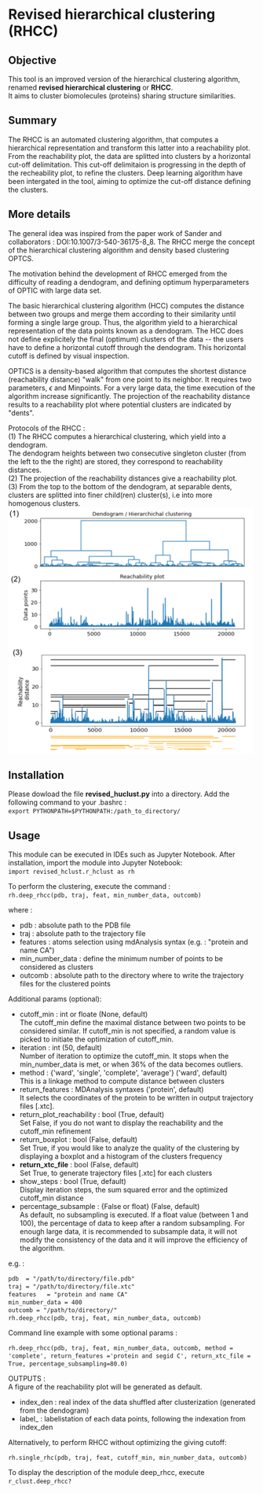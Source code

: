 # Revised hierarchical clustering (RHCC)
## Objective 
This tool is an improved version of the hierarchical clustering algorithm, renamed **revised hierarchical clustering** or **RHCC**.<br>
It aims to cluster biomolecules (proteins) sharing structure similarities.

## Summary
The RHCC is an automated clustering algorithm, that computes a hierarchical representation and transform this latter into a reachability plot.
From the reachability plot, the data are splitted into clusters by a horizontal cut-off delimitation. 
This cut-off delimitaion is progressing in the depth of the recheability plot, to refine the clusters.
Deep learning algorithm have been intergated in the tool, aiming to optimize the cut-off distance defining the clusters.

## More details
The general idea was inspired from the paper work of Sander and collaborators : DOI:10.1007/3-540-36175-8_8.
The RHCC merge the concept of the hierarchical clustering algorithm and density based clustering OPTCS.

The motivation behind the development of RHCC emerged from the difficulty of reading a dendogram, and defining optimum hyperparameters of OPTIC with large data set.

The basic hierarchical clustering algorithm (HCC) computes the distance between two groups and merge them according to their similarity until forming a single large group.
Thus, the algorithm yield to a hierarchical representation of the data points known as a dendogram.
The HCC does not define explicitely the final (optimum) clusters of the data -- the users have to define a horizontal cutoff through the dendogram.
This horizontal cutoff is defined by visual inspection.

OPTICS is a density-based algorithm that computes the shortest distance (reachability distance) "walk" from one point to its neighbor. It requires two parameters, $\epsilon$ and Minpoints.
For a very large data, the time execution of the algorithm increase significantly.
The projection of the reachability distance results to a reachability plot where potential clusters are indicated by "dents". 

Protocols of the RHCC :<br>
(1) The RHCC computes a hierarchical clustering, which yield into a dendogram. <br>
The dendogram heights between two consecutive singleton cluster (from the left to the the right) are stored, they correspond to reachability distances.<br>
(2) The projection of the reachability distances give a reachability plot.<br>
(3) From the top to the bottom of the dendogram, at separable dents, clusters are splitted into finer child(ren) cluster(s), i.e into more homogenous clusters.<br>
<img src="images/reachability_plot_0.png" width="500" >


## Installation
Please dowload the file **revised_huclust.py** into a directory.
Add the following command to your .bashrc : <br>
`export PYTHONPATH=$PYTHONPATH:/path_to_directory/`

## Usage
This module can be executed in IDEs such as Jupyter Notebook. After installation, import the module into Jupyter Notebook: <br>
`import revised_hclust.r_hclust as rh`

To perform the clustering, execute the command :<br>
`rh.deep_rhcc(pdb, traj, feat, min_number_data, outcomb)`<br>

where : <br>
- pdb : absolute path to the PDB file
- traj : absolute path to the trajectory file
- features : atoms selection using mdAnalysis syntax (e.g. : "protein and name CA")
- min_number_data : define the minimum number of points to be considered as clusters
- outcomb : absolute path to the directory where to write the trajectory files for the clustered points <br>

Additional params (optional): <br>
- cutoff_min : int or floate (None, default)<br>
  The cutoff_min define the maximal distance between two points to be considered similar.
  If cutoff_min is not specified, a random value is picked to initiate the optimization of cutoff_min.
- iteration : int (50, default)<br>
  Number of iteration to optimize the cutoff_min. It stops when the min_number_data is met, or when 36% of the data becomes outliers.
- method : {'ward', 'single', 'complete', 'average'} ('ward', default)<br>
  This is a linkage method to compute distance between clusters
- return_features : MDAnalysis syntaxes ('protein', default) <br>
  It selects the coordinates of the protein to be written in output trajectory files [.xtc].
- return_plot_reachability : bool (True, default) <br>
  Set False, if you do not want to display the reachability and the cutoff_min refinement
- return_boxplot : bool (False, default) <br>
  Set True, if you would like to analyze the quality of the clustering by displaying a boxplot and a histogram of the clusters frequency
- **return_xtc_file** : bool (False, default) <br>
  Set True, to generate trajectory files [.xtc] for each clusters
- show_steps : bool (True, default) <br>
  Display iteration steps, the sum squared error and the optimized cutoff_min distance
- percentage_subsample : {False or float} (False, default) <br>
  As default, no subsampling is executed.
  If a float value (between 1 and 100), the percentage of data to keep after a random subsampling.
  For enough large data, it is recommended to subsample data, it will not modify the
  consistency of the data and it will improve the efficiency of the algorithm.


e.g. : <br>
```
pdb  = "/path/to/directory/file.pdb"
traj = "/path/to/directory/file.xtc"
features   = "protein and name CA"
min_number_data = 400 
outcomb = "/path/to/directory/" 
rh.deep_rhcc(pdb, traj, feat, min_number_data, outcomb)
```
Command line example with some optional params :
```
rh.deep_rhcc(pdb, traj, feat, min_number_data, outcomb, method = 'complete', return_features ='protein and segid C', return_xtc_file = True, percentage_subsampling=80.0)
```
OUTPUTS : <br>
A figure of the reachability plot will be generated as default.<br>
- index_den : real index of the data shuffled after clusterization (generated from the dendogram)
- label_    : labelistation of each data points, following the indexation from index_den
  
Alternatively,  to perform RHCC without optimizing the giving cutoff: <br>
```
rh.single_rhc(pdb, traj, feat, cutoff_min, min_number_data, outcomb)
```
To display the description of the module deep_rhcc, execute `r_clust.deep_rhcc?`
















